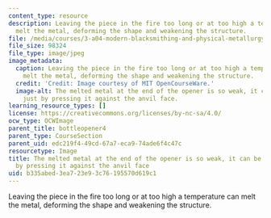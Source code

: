 ```yaml
---
content_type: resource
description: Leaving the piece in the fire too long or at too high a temperature can
  melt the metal, deforming the shape and weakening the structure.
file: /media/courses/3-a04-modern-blacksmithing-and-physical-metallurgy-fall-2008/b335abed3ea723e93c76195570d619c1_081.jpg
file_size: 98324
file_type: image/jpeg
image_metadata:
  caption: Leaving the piece in the fire too long or at too high a temperature can
    melt the metal, deforming the shape and weakening the structure.
  credit: 'Credit: Image courtesy of MIT OpenCourseWare.'
  image-alt: The melted metal at the end of the opener is so weak, it can be deformed
    just by pressing it against the anvil face.
learning_resource_types: []
license: https://creativecommons.org/licenses/by-nc-sa/4.0/
ocw_type: OCWImage
parent_title: bottleopener4
parent_type: CourseSection
parent_uid: edc219f4-49cd-67a7-eca9-74ade6f4c47c
resourcetype: Image
title: The melted metal at the end of the opener is so weak, it can be deformed just
  by pressing it against the anvil face
uid: b335abed-3ea7-23e9-3c76-195570d619c1
---
```

Leaving the piece in the fire too long or at too high a temperature can melt the metal, deforming the shape and weakening the structure.